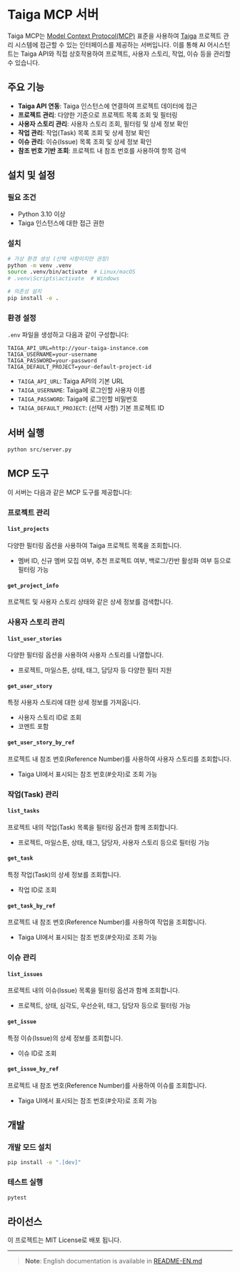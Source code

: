 # Taiga MCP 서버

Taiga MCP는 [Model Context Protocol(MCP)](https://github.com/model-context-protocol/model-context-protocol) 표준을 사용하여 [Taiga](https://www.taiga.io/) 프로젝트 관리 시스템에 접근할 수 있는 인터페이스를 제공하는 서버입니다. 이를 통해 AI 어시스턴트는 Taiga API와 직접 상호작용하여 프로젝트, 사용자 스토리, 작업, 이슈 등을 관리할 수 있습니다.

## 주요 기능

- **Taiga API 연동**: Taiga 인스턴스에 연결하여 프로젝트 데이터에 접근
- **프로젝트 관리**: 다양한 기준으로 프로젝트 목록 조회 및 필터링
- **사용자 스토리 관리**: 사용자 스토리 조회, 필터링 및 상세 정보 확인
- **작업 관리**: 작업(Task) 목록 조회 및 상세 정보 확인
- **이슈 관리**: 이슈(Issue) 목록 조회 및 상세 정보 확인
- **참조 번호 기반 조회**: 프로젝트 내 참조 번호를 사용하여 항목 검색

## 설치 및 설정

### 필요 조건

- Python 3.10 이상
- Taiga 인스턴스에 대한 접근 권한

### 설치

```bash
# 가상 환경 생성 (선택 사항이지만 권장)
python -m venv .venv
source .venv/bin/activate  # Linux/macOS
# .venv\Scripts\activate  # Windows

# 의존성 설치
pip install -e .
```

### 환경 설정

`.env` 파일을 생성하고 다음과 같이 구성합니다:

```
TAIGA_API_URL=http://your-taiga-instance.com
TAIGA_USERNAME=your-username
TAIGA_PASSWORD=your-password
TAIGA_DEFAULT_PROJECT=your-default-project-id
```

- `TAIGA_API_URL`: Taiga API의 기본 URL
- `TAIGA_USERNAME`: Taiga에 로그인할 사용자 이름
- `TAIGA_PASSWORD`: Taiga에 로그인할 비밀번호
- `TAIGA_DEFAULT_PROJECT`: (선택 사항) 기본 프로젝트 ID

## 서버 실행

```bash
python src/server.py
```

## MCP 도구

이 서버는 다음과 같은 MCP 도구를 제공합니다:

### 프로젝트 관리

#### `list_projects`

다양한 필터링 옵션을 사용하여 Taiga 프로젝트 목록을 조회합니다.
- 멤버 ID, 신규 멤버 모집 여부, 추천 프로젝트 여부, 백로그/칸반 활성화 여부 등으로 필터링 가능

#### `get_project_info`

프로젝트 및 사용자 스토리 상태와 같은 상세 정보를 검색합니다.

### 사용자 스토리 관리

#### `list_user_stories`

다양한 필터링 옵션을 사용하여 사용자 스토리를 나열합니다.
- 프로젝트, 마일스톤, 상태, 태그, 담당자 등 다양한 필터 지원

#### `get_user_story`

특정 사용자 스토리에 대한 상세 정보를 가져옵니다.
- 사용자 스토리 ID로 조회
- 코멘트 포함

#### `get_user_story_by_ref`

프로젝트 내 참조 번호(Reference Number)를 사용하여 사용자 스토리를 조회합니다.
- Taiga UI에서 표시되는 참조 번호(#숫자)로 조회 가능

### 작업(Task) 관리

#### `list_tasks`

프로젝트 내의 작업(Task) 목록을 필터링 옵션과 함께 조회합니다.
- 프로젝트, 마일스톤, 상태, 태그, 담당자, 사용자 스토리 등으로 필터링 가능

#### `get_task`

특정 작업(Task)의 상세 정보를 조회합니다.
- 작업 ID로 조회

#### `get_task_by_ref`

프로젝트 내 참조 번호(Reference Number)를 사용하여 작업을 조회합니다.
- Taiga UI에서 표시되는 참조 번호(#숫자)로 조회 가능

### 이슈 관리

#### `list_issues`

프로젝트 내의 이슈(Issue) 목록을 필터링 옵션과 함께 조회합니다.
- 프로젝트, 상태, 심각도, 우선순위, 태그, 담당자 등으로 필터링 가능

#### `get_issue`

특정 이슈(Issue)의 상세 정보를 조회합니다.
- 이슈 ID로 조회

#### `get_issue_by_ref`

프로젝트 내 참조 번호(Reference Number)를 사용하여 이슈를 조회합니다.
- Taiga UI에서 표시되는 참조 번호(#숫자)로 조회 가능

## 개발

### 개발 모드 설치

```bash
pip install -e ".[dev]"
```

### 테스트 실행

```bash
pytest
```

## 라이선스

이 프로젝트는 MIT License로 배포 됩니다.

---

> **Note**: English documentation is available in [README-EN.md](README-EN.md)